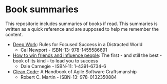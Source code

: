 # Book summaries
This repositorie includes summaries of books if read. This summaries is written as a quick reference and are supposed to help me remember the content. 

- [Deep Work](https://github.com/hofab/book_summaries/blob/master/books/Deep_Work_Cal_Newport.md): Rules for Focused Success in a Distracted World 
  - Cal Newport - ISBN-13: 978-1455586691
- [How to win friends and influence people](https://github.com/hofab/book_summaries/blob/master/books/how_to_win_friends_and_influence_people.md): The first - and still the best - book of its kind - to lead you to success
  - Dale Carnegie - ISBN-11: 1-4391-6734-6
- [Clean Code](https://github.com/hofab/book_summaries/blob/master/books/clan_code.md): A Handbook of Agile Software Craftsmanship
  - Robert C. Martin - ISBN-13: 978-0132350884

